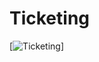 # Ticketing

[![Ticketing](https://drive.google.com/file/d/1QEhgps-oUi4DIqwfnKJ6nAbsDlBzRPa8/view?usp=sharing)]

